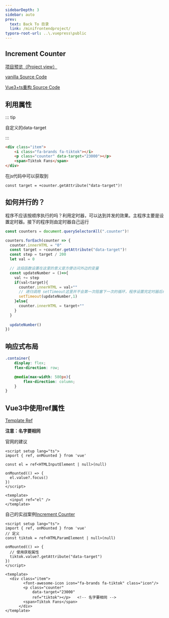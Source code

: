 ```yaml
---
sidebarDepth: 3
sidebar: auto
prev:
  text: Back To 目录
  link: /minifrontendproject/
typora-root-url: ..\.vuepress\public
---
```




## Increment Counter

[项目预览（Project view）](https://q10viking.github.io/Mini-FrontEnd-project/33%20Increment%20Counter/vite-project/dist/)

[vanilla Source Code](https://github.com/Q10Viking/Mini-FrontEnd-project/tree/main/33%20Increment%20Counter/vanilla)

[Vue3+ts重构 Source Code](https://github.com/Q10Viking/Mini-FrontEnd-project/tree/main/33%20Increment%20Counter/vite-project)

<common-progresson-snippet src="https://q10viking.github.io/Mini-FrontEnd-project/33%20Increment%20Counter/vite-project/dist/"/>





## 利用属性

::: tip

自定义的data-target

:::

```html
<div class="item">
    <i class="fa-brands fa-tiktok"></i>
    <p class="counter" data-target="23000"></p>
    <span>Tiktok Fans</span>
</div>
```

在js代码中可以获取到

```tsx
const target = +counter.getAttribute("data-target")!
```



## 如何并行的？

程序不应该按顺序执行的吗？利用定时器，可以达到并发的效果。主程序主要是设置定时器。接下的程序则由定时器自己运行

```js
const counters = document.querySelectorAll(".counter")!

counters.forEach(counter => {
  counter.innerHTML = "0"
  const target = +counter.getAttribute("data-target")!
  const step = target / 200
  let val = 0

  // 这段函数设置在这里的意义是方便访问外边的变量
  const updateNumber = ()=>{
    val += step
    if(val<target){
      counter.innerHTML = val+""
      // 递归调用 setTimeout这里并不会第一次阻塞下一次的循环，程序设置完定时器后继续执行了
      setTimeout(updateNumber,1)
    }else{
      counter.innerHTML = target+""
    }
  }
  
  updateNumber()
})
```





## 响应式布局

```scss
.container{
    display: flex;
    flex-direction: row;

    @media(max-width: 580px){
        flex-direction: column;
    }
}
```



## Vue3中使用ref属性

[Template Ref](https://vuejs.org/guide/typescript/composition-api.html#typing-template-refs)

**注意：名字要相同**

官网的建议

```vue
<script setup lang="ts">
import { ref, onMounted } from 'vue'

const el = ref<HTMLInputElement | null>(null)

onMounted(() => {
  el.value?.focus()
})
</script>

<template>
  <input ref="el" />
</template>
```

自己的实战案例[Increment Counter](https://q10viking.github.io/minifrontendproject/28%20Increment%20Counter.html#increment-counter)

```vue
<script setup lang="ts">
import { ref, onMounted } from 'vue'
// 定义
const tiktok = ref<HTMLParamElement | null>(null)

onMounted(() => {
  // 使用获取属性
  tiktok.value?.getAttribute("data-target")
})
</script>

<template>
  <div class="item">
        <font-awesome-icon icon="fa-brands fa-tiktok" class="icon"/>
        <p class="counter" 
            data-target="23000"
            ref="tiktok"></p>   <!-- 名字要相同 -->
        <span>Tiktok Fans</span>
      </div>
</template>
```



